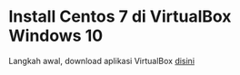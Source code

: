 # Install Centos 7 di VirtualBox Windows 10
Langkah awal, download aplikasi VirtualBox <a href="https://www.virtualbox.org/wiki/Downloads" target="_blank">disini</a>